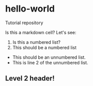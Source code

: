 # hello-world
Tutorial repository

Is this a markdown cell? Let's see:

1. Is this a numbered list?
2. This should be a numbered list

* This should be an unnumbered list.
* This is line 2 of the unnumbered list.

## Level 2 header!
